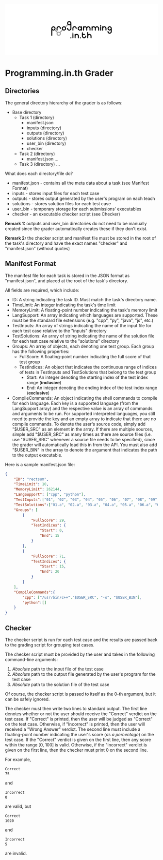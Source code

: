 [![programming.in.th](https://raw.githubusercontent.com/programming-in-th/artworks/master/png/readme_banner.png)](https://betabeta.programming.in.th)

# Programming.in.th Grader

## Directories
The general directory hierarchy of the grader is as follows:
- Base directory
    - Task 1 (directory)
        - manifest.json
        - inputs (directory)
        - outputs (directory)
        - solutions (directory)
        - user_bin (directory)
        - checker
    - Task 2 (directory)
        - manifest.json
        ...
    - Task 3 (directory)
        ...

What does each directory/file do?
* manifest.json - contains all the meta data about a task (see Manifest Format)
* inputs - stores input files for each test case
* outputs - stores output generated by the user's program on each teach
* solutions - stores solution files for each test case
* user_bin - temporary storage for each submissions' executables
* checker - an executable checker script (see Checker)

**Remark 1:** outputs and user_bin directories do not need to be manually created since the grader automatically creates these if they don't exist.

**Remark 2:** the checker script and manifest file must be stored in the root of the task's directory and have the exact names "checker" and "manifest.json" (without quotes)

## Manifest Format

The manifest file for each task is stored in the JSON format as "manifest.json", and placed at the root of the task's directory.

All fields are required, which include:
* ID: A string indicating the task ID. Must match the task's directory name.
* TimeLimit: An integer indicating the task's time limit
* MemoryLimit: A floating-point number indicating the task's memory limit
* LangSupport: An array indicating which languages are supported. These must be the standard file extensions (e.g. "cpp", "py", "java", "js", etc.) 
* TestInputs: An array of strings indicating the name of the input file for each test case relative to the "inputs" directory
* TestSolutions: An array of string indicating the name of the solution file for each test case relative to the "solutions" directory
* Groups: An array of objects, each denoting one test group. Each group has the following properties:
    * FullScore: A floating-point number indicating the full score of that test group
    * TestIndices: An object that indicates the continuous range of indices of tests in TestInputs and TestSolutions that belong to the test group
        * Start: An integer denoting the starting index of the test index range (**inclusive**)
        * End: An integer denoting the ending index of the test index range (**exclusive**)
* CompileCommands: An object indicating the shell commands to compile for each language. Each key is a supported language (from the LangSupport array) and the respective value is an array of commands and arguments to be run. For supported interpreted languages, you still need to provide the key and an empty array to indicate that there are no compile commands. To denote the user's source code, simply add "$USER_SRC" as an element in the array. If there are multiple sources, simple add "$USER_SRC" as many times as there are source files (i.e. use "$USER_SRC" whenever a source file needs to be specified), since the grader will automatically load this in from the API. You must also add "$USER_BIN" in the array to denote the argument that indicates the path to the output executable.

Here is a sample manifest.json file:
```json
{
	"ID": "rectsum",
	"TimeLimit": 10,
	"MemoryLimit": 262144,
	"LangSupport": ["cpp", "python"],
	"TestInputs":["01", "02", "03", "04", "05", "06", "07", "08", "09", "10", "11", "12", "13", "14", "15", "16", "17", "18", "19", "20"],
	"TestSolutions":["01.a", "02.a", "03.a", "04.a", "05.a", "06.a", "07.a", "08.a", "09.a", "10.a", "11.a", "12.a", "13.a", "14.a", "15.a", "16.a", "17.a", "18.a", "19.a", "20.a"],
    "Groups": [
        {
            "FullScore": 29,
            "TestIndices": {
                "Start": 0,
                "End": 15
            }
        },
        {
            "FullScore": 71,
            "TestIndices": {
                "Start": 15,
                "End": 20
            }
        }
    ],
	"CompileCommands":{
		"cpp": ["/usr/bin/c++","$USER_SRC", "-o", "$USER_BIN"],
		"python":[]
	}
}
```

## Checker
The checker script is run for each test case and the results are passed back to the grading script for grouping test cases.

The checker script must be provided by the user and takes in the following command-line arguments:
1. *Absolute* path to the input file of the test case
2. *Absolute* path to the output file generated by the user's program for the test case
3. *Absolute* path to the solution file of the test case

Of course, the checker script is passed to itself as the 0-th argument, but it can be safely ignored.

The checker must then write two lines to standard output. The first line denotes whether or not the user should receive the "Correct" verdict on the test case. If "Correct" is printed, then the user will be judged as "Correct" on the test case. Otherwise, if "Incorrect" is printed, then the user will received a "Wrong Answer" verdict. The second line must include a floating-point number indicating the user's score (*as a percentage*) on the test case. If the "Correct" verdict is given on the first line, then any score within the range [0, 100] is valid. Otherwise, if the "Incorrect" verdict is given on the first line, then the checker must print 0 on the second line.

For example,

```
Correct
75
```

and

```
Incorrect
0
```

are valid, but

```
Correct
1020
```

and

```
Incorrect
5
```

are invalid.

